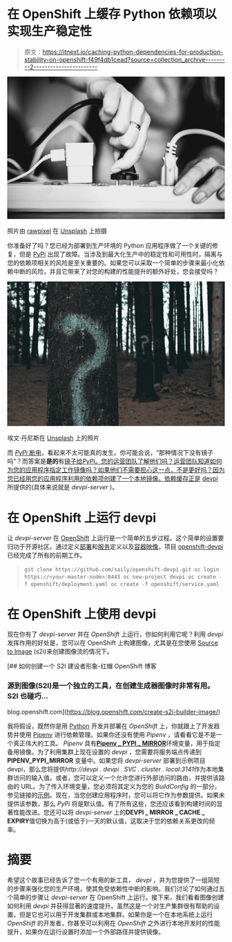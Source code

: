 # 在 OpenShift 上缓存 Python 依赖项以实现生产稳定性

> 原文：<https://itnext.io/caching-python-dependencies-for-production-stability-on-openshift-f49f4db1cead?source=collection_archive---------2----------------------->

![](img/63fee388d21625ed1dc24d507564648f.png)

照片由 [rawpixel](https://unsplash.com/@rawpixel?utm_source=medium&utm_medium=referral) 在 [Unsplash](https://unsplash.com?utm_source=medium&utm_medium=referral) 上拍摄

你准备好了吗？您已经为部署到生产环境的 Python 应用程序做了一个关键的修复，但是 [PyPi](https://pypi.org/) 出现了故障。当涉及到最大化生产中的稳定性和可用性时，隔离与您的依赖项相关的风险是至关重要的。如果您可以采取一个简单的步骤来最小化依赖中断的风险，并且它带来了对您的构建的性能提升的额外好处，您会接受吗？

![](img/1314df090dc660609fb3c31f585f8dc3.png)

埃文·丹尼斯在 [Unsplash](https://unsplash.com?utm_source=medium&utm_medium=referral) 上的照片

而 [*PyPi* 断电](https://status.python.org/)，看起来不太可能真的发生。你可能会说，“那种情况下没有镜子吗”？而答案是**是的**有[镜子给*PyPi*。您的运营团队了解他们吗？运营团队知道如何为您的应用程序指定工作镜像吗？如果他们不需要担心这一点，不是更好吗？因为您已经用您的应用程序利用的依赖项创建了一个本地镜像。依赖缓存正是](https://jacobian.org/2010/jul/20/when-pypi-goes-down/) [devpi](https://github.com/devpi/devpi) 所提供的(具体来说就是 *devpi-server* )。

# 在 OpenShift 上运行 devpi

让 *devpi-server* 在 [OpenShift](https://www.openshift.com/) 上运行是一个简单的五步过程。这个简单的设置要归功于开源社区。通过定义[部署](https://github.com/saily/openshift-devpi/blob/master/openshift/deployment.yaml)和[服务](https://github.com/saily/openshift-devpi/blob/master/openshift/service.yaml)定义以及[容器映像](https://hub.docker.com/r/widerin/openshift-devpi/)，项目 [openshift-devpi](https://github.com/saily/openshift-devpi) 已经完成了所有的前期工作。

> `git clone https://github.com/saily/openshift-devpi.git
> oc login https://<your-master-node>:8443
> oc new-project devpi
> oc create -f openshift/deployment.yaml
> oc create -f openshift/service.yaml`

# 在 OpenShift 上使用 devpi

现在你有了 *devpi-server* 并在 *OpenShift* 上运行，你如何利用它呢？利用 *devpi* 发挥作用的好处是，您可以在 OpenShift 上构建图像，尤其是在您使用 [Source to Image](https://github.com/openshift/source-to-image) (s2i)来创建图像流的情况下。

[](https://blog.openshift.com/create-s2i-builder-image/) [## 如何创建一个 S2I 建设者形象-红帽 OpenShift 博客

### 源到图像(S2I)是一个独立的工具，在创建生成器图像时非常有用。S2I 也碰巧…

blog.openshift.com](https://blog.openshift.com/create-s2i-builder-image/) 

我将假设，既然你是用 [Python](https://www.python.org/) 开发并部署在 *OpenShift* 上，你就跟上了开发趋势并使用 [Pipenv](https://pipenv.readthedocs.io/en/latest/) 进行依赖管理。如果你还没有使用 *Pipenv* ，请看看它是不是一个真正伟大的工具。 *Pipenv* 具有[**Pipenv _ PYPI _ MIRROR**](https://pipenv.readthedocs.io/en/latest/advanced/#using-a-pypi-mirror)环境变量，用于指定备用镜像。为了利用集群上现在设置的 *devpi* ，您需要将服务端点传递到 **PIPENV_PYPI_MIRROR** 变量中。如果您将 *devpi-server* 部署到示例项目 devpi，那么您将提供*http://devpi . devpi . SVC . cluster . local:3141*作为本地集群访问的输入值。或者，您可以定义一个允许您进行外部访问的路由，并提供该路由的 URL。为了传入环境变量，您必须将其定义为您的 *BuildConfig* 的一部分，参见链接的[示例](https://github.com/project-koku/masu/blob/master/openshift/masu.yaml#L84)。现在，当您创建应用程序时，您可以将它作为参数提供。如果未提供该参数，那么 *PyPi* 将是默认值。有了所有这些，您还应该看到构建时间的显著性能改进。您还可以将 *devpi-server* 上的**DEVPI _ MIRROR _ CACHE _ EXPIRY**值切换为高于(或低于)一天的默认值，这取决于您的依赖关系更改的频率。

# 摘要

希望这个故事已经告诉了您一个有用的新工具， *devpi* ，并为您提供了一组简短的步骤来强化您的生产环境，使其免受依赖性中断的影响。我们讨论了如何通过五个简单的步骤让 *devpi-server* 在 OpenShift 上运行。接下来，我们看看图像创建如何利用 *devpi* 并获得显著的速度提升。虽然这是一个对生产集群很有帮助的设置，但是它也可以用于开发集群或本地集群。如果你是一个在本地系统上运行 *OpenShift* 的开发者，你甚至可以利用在 *OpenShift* 之外进行本地开发时的性能提升，如果你在运行设置时添加一个外部路径并提供镜像。